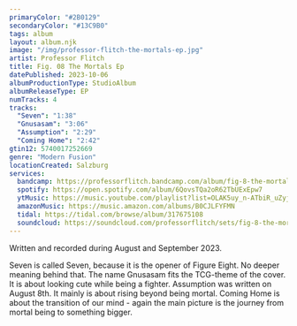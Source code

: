 ```yaml
---
primaryColor: "#2B0129"
secondaryColor: "#13C9B0"
tags: album
layout: album.njk
image: "/img/professor-flitch-the-mortals-ep.jpg"
artist: Professor Flitch
title: Fig. 08 The Mortals Ep
datePublished: 2023-10-06
albumProductionType: StudioAlbum
albumReleaseType: EP
numTracks: 4
tracks:
  "Seven": "1:38"
  "Gnusasam": "3:06"
  "Assumption": "2:29"
  "Coming Home": "2:42"
gtin12: 5740017252669
genre: "Modern Fusion"
locationCreated: Salzburg
services:
  bandcamp: https://professorflitch.bandcamp.com/album/fig-8-the-mortals-ep
  spotify: https://open.spotify.com/album/6QovsTQa2oR62TbUExEpw7
  ytMusic: https://music.youtube.com/playlist?list=OLAK5uy_n-ATbiR_uZyjil6WCthGGsgobjvogq5Rc
  amazonMusic: https://music.amazon.com/albums/B0CJLFYFMN
  tidal: https://tidal.com/browse/album/317675108
  soundcloud: https://soundcloud.com/professorflitch/sets/fig-8-the-mortals-ep
---
```


Written and recorded during August and September 2023.

Seven is called Seven, because it is the opener of Figure Eight. No deeper meaning behind that.
The name Gnusasam fits the TCG-theme of the cover. It is about looking cute while being a fighter.
Assumption was written on August 8th. It mainly is about rising beyond being mortal.
Coming Home is about the transition of our mind - again the main picture is the journey from mortal being to something bigger.